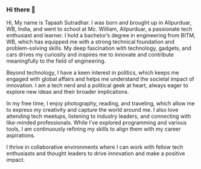 ### Hi there 👋

<!--
**tapashsutradhar/tapashsutradhar** is a ✨ _special_ ✨ repository because its `README.md` (this file) appears on your GitHub profile.

Here are some ideas to get you started:

- 🔭 I’m currently working on ...
- 🌱 I’m currently learning ...
- 👯 I’m looking to collaborate on ...
- 🤔 I’m looking for help with ...
- 💬 Ask me about ...
- 📫 How to reach me: ...
- 😄 Pronouns: ...
- ⚡ Fun fact: ...
-->
Hi, My name is Tapash Sutradhar. I was born and brought up in Alipurduar, WB, India, and went to school at Mc. William, Alipurduar, a passionate tech enthusiast and learner. I hold a bachelor’s degree in engineering from BITM, WB, which has equipped me with a strong technical foundation and problem-solving skills. My deep fascination with technology, gadgets, and cars drives my curiosity and inspires me to innovate and contribute meaningfully to the field of engineering.

Beyond technology, I have a keen interest in politics, which keeps me engaged with global affairs and helps me understand the societal impact of innovation. I am a tech nerd and a political geek at heart, always eager to explore new ideas and their broader implications.

In my free time, I enjoy photography, reading, and traveling, which allow me to express my creativity and capture the world around me. I also love attending tech meetups, listening to industry leaders, and connecting with like-minded professionals. While I’ve explored programming and various tools, I am continuously refining my skills to align them with my career aspirations.

I thrive in collaborative environments where I can work with fellow tech enthusiasts and thought leaders to drive innovation and make a positive impact.
